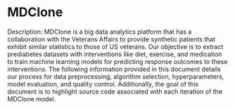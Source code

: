 # MDClone
Description: MDClone is a big data analytics platform that has a collaboration with the Veterans Affairs to provide synthetic patients that exhibit similar statistics to those of US veterans. Our objective is to extract prediabetes datasets with interventions like diet, exercise, and medication to train machine learning models for predicting response outcomes to these interventions. The following information provided in this document details our process for data preprocessing, algorithm selection, hyperparameters, model evaluation, and quality control. Additionally, the goal of this document is to highlight source code associated with each iteration of the MDClone model. 

